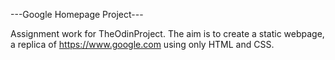---Google Homepage Project---

Assignment work for TheOdinProject. The aim is to create a static webpage, a replica of https://www.google.com using only HTML and CSS.
